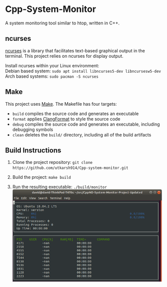 # Cpp-System-Monitor
A system monitoring tool similar to htop, written in C++.

## ncurses
[ncurses](https://www.gnu.org/software/ncurses/) is a library that facilitates text-based graphical output in the terminal. This project relies on ncurses for display output.

Install ncurses within your Linux environment:  
Debian based system: `sudo apt install libncurses5-dev libncursesw5-dev`  
Arch based systems: `sudo pacman -S ncurses`  

## Make
This project uses [Make](https://www.gnu.org/software/make/). The Makefile has four targets:
* `build` compiles the source code and generates an executable
* `format` applies [ClangFormat](https://clang.llvm.org/docs/ClangFormat.html) to style the source code
* `debug` compiles the source code and generates an executable, including debugging symbols
* `clean` deletes the `build/` directory, including all of the build artifacts

## Build Instructions

1. Clone the project repository: `git clone https://github.com/utkarsh914/Cpp-system-monitor.git`

2. Build the project: `make build`

3. Run the resulting executable: `./build/monitor`
![Starting System Monitor](images/starting_monitor.png)
